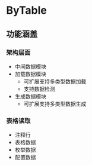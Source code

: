 # ByTable
## 功能涵盖
### 架构层面
- 中间数据模块
- 加载数据模块
  - 可扩展支持多类型数据加载
  - 支持数据检测
- 生成数据模块
  - 可扩展支持多类型数据生成
### 表格读取
- 注释行
- 表格数据
- 枚举数据
- 配置数据